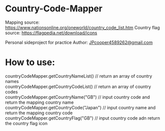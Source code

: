 # Country-Code-Mapper

Mapping source: https://www.nationsonline.org/oneworld/country_code_list.htm
Country flag source: https://flagpedia.net/download/icons

Personal sideproject for practice
Author: JPcooper4589262@gmail.com

# How to use:
countryCodeMapper.getCountryNameList() // return an array of country names<br />
countryCodeMapper.getCountryCodeList() // return an array of country codes<br />
countryCodeMapper.getCountryName("GB") // input country code and return the mapping country name<br />
countryCodeMapper.getCountryCode("Japan") // input country name and return the mapping country code<br />
countryCodeMapper.getCountryFlag("GB") // input country code adn return the country flag icon<br />
